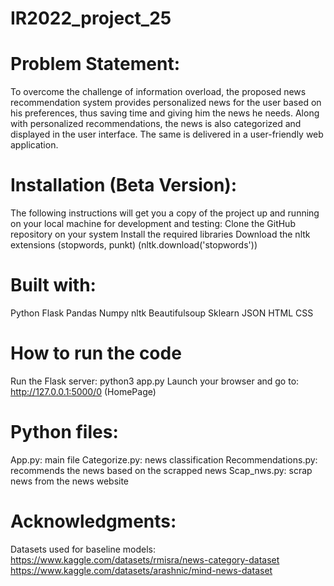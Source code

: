 # IR2022_project_25
                                                                                                     


# Problem Statement:
To overcome the challenge of information overload, the proposed news recommendation system provides personalized news for the user based on his preferences, thus saving time and giving him the news he needs. Along with personalized recommendations, the news is also categorized and displayed in the user interface. The same is delivered in a user-friendly web application.

# Installation (Beta Version):
The following instructions will get you a copy of the project up and running on your local machine for development and testing:
Clone the GitHub repository on your system
Install the required libraries
Download the nltk extensions (stopwords, punkt) (nltk.download('stopwords'))

# Built with:
Python
Flask
Pandas
Numpy
nltk
Beautifulsoup
Sklearn
JSON
HTML
CSS
            
# How to run the code
Run the Flask server: python3 app.py
Launch your browser and go to: http://127.0.0.1:5000/0 (HomePage)

# Python files:
App.py: main file
Categorize.py: news classification
Recommendations.py: recommends the news based on the scrapped news
Scap_nws.py: scrap news from the news website

# Acknowledgments:
Datasets used for baseline models:
          https://www.kaggle.com/datasets/rmisra/news-category-dataset
          https://www.kaggle.com/datasets/arashnic/mind-news-dataset
